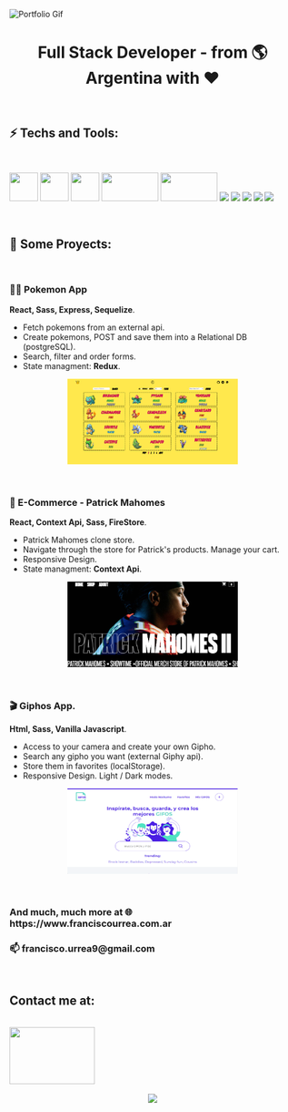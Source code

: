 ![Portfolio Gif](https://github.com/urreita9/urreita9/blob/master/portfolio_gif.gif)



<h1 align="center" >
 Full Stack Developer - from 🌎 Argentina with ❤️
</h1>

&nbsp;
&nbsp;

<h2 align="left" >
⚡️ Techs and Tools:
</h2>


<br />
 <p>
  <code><img width="50px" height="50px" src="https://upload.wikimedia.org/wikipedia/commons/6/61/HTML5_logo_and_wordmark.svg"></code>
  <code><img width="50px" height="50px" src="https://upload.wikimedia.org/wikipedia/commons/d/d5/CSS3_logo_and_wordmark.svg"></code>
  <code><img width="50px" height="50px" src="https://upload.wikimedia.org/wikipedia/commons/9/99/Unofficial_JavaScript_logo_2.svg"></code>
  <code><img width="100px" height="50px" src="https://www.vectorlogo.zone/logos/git-scm/git-scm-ar21.svg"></code>
  <code><img width="100px" height="50px" src="https://upload.wikimedia.org/wikipedia/commons/3/30/Redux_Logo.png"></code>
  <code><img width="10%" src="https://www.vectorlogo.zone/logos/reactjs/reactjs-ar21.svg"></code>
  <code><img width="10%" src="https://www.vectorlogo.zone/logos/nodejs/nodejs-ar21.svg"></code>
  <code><img width="10%" src="https://upload.wikimedia.org/wikipedia/commons/6/64/Expressjs.png"></code>
  <code><img width="10%" src="https://www.vectorlogo.zone/logos/postgresql/postgresql-ar21.svg"></code>
  <code><img width="10%" src="https://www.vectorlogo.zone/logos/sequelizejs/sequelizejs-ar21.svg"></code>
  <br />
</p>

<br />

<h2 align="left" >
🚀 Some Proyects:
</h2>

<br />
<h3 align="left" >
🐻‍❄️ Pokemon App
</h3>

<p align="left">
  <b>React, Sass, Express, Sequelize</b>. 
  <ul>
     <li>Fetch pokemons from an external api.</li>
     <li>Create pokemons, POST and save them into a Relational DB (postgreSQL).</li>
     <li>Search, filter and order forms.</li>
     <li>State managment: <b>Redux</b>.</li>
  </ul>
</p>
<a href="https://pi-pokemon-topaz.vercel.app/home">
  <p align="center">
   <img width="300px" height="150px" src="./pokemon-henry.png" />
   </p>
</a>

<br />
<h3 align="left" >
🏈 E-Commerce - Patrick Mahomes
</h3>

<p align="left">
  <b>React, Context Api, Sass, FireStore</b>. 
  <ul>
     <li>Patrick Mahomes clone store.</li>
     <li>Navigate through the store for Patrick's products. Manage your cart.</li>
     <li>Responsive Design.</li>
     <li>State managment: <b>Context Api</b>.</li>
  </ul>
</p>
<a href="https://patmahomes-store-coderhouse.web.app/">
  <p align="center">
   <img width="300px" height="150px" src="./PatMahomes-eCommerce.png" />
   </p>
</a>

<br />
<h3 align="left" >
🎬 Giphos App.
</h3>

<p align="left">
  <b>Html, Sass, Vanilla Javascript</b>. 
  <ul>
     <li>Access to your camera and create your own Gipho.</li>
     <li>Search any gipho you want (external Giphy api).</li>
     <li>Store them in favorites (localStorage).</li>
     <li>Responsive Design. Light / Dark modes.</li>
  </ul>
</p>
<a href="https://urreita9.github.io/giphos/">
  <p align="center">
   <img width="300px" height="150px" src="./giphosApp-gh.png" />
   </p>
</a>
 
<br />
<h3 align="left" >
And much, much more at 🌐 https://www.franciscourrea.com.ar
</h3>

<h3 align="left" >
📫 francisco.urrea9@gmail.com
</h3>
<br />
 <p>
 <h2 align="left" >
 <b>Contact me at:</b> 
  </h2>
  <br />
  <a href="https://www.linkedin.com/in/francisco-urrea/"><img width="150px" height="100px" src="https://upload.wikimedia.org/wikipedia/commons/0/01/LinkedIn_Logo.svg"></a>
 
</p>
<!---
urreita9/urreita9 is a ✨ special ✨ repository because its `README.md` (this file) appears on your GitHub profile.
You can click the Preview link to take a look at your changes.
--->



<a href="https://www.franciscourrea.com.ar">
  <p align="center">
   <img height="150" src="./portfolio_gif.gif" />
   </p>
</a>
